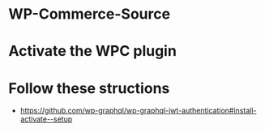# WP-Commerce-Source

# Activate the WPC plugin

# Follow these structions

- https://github.com/wp-graphql/wp-graphql-jwt-authentication#install-activate--setup
